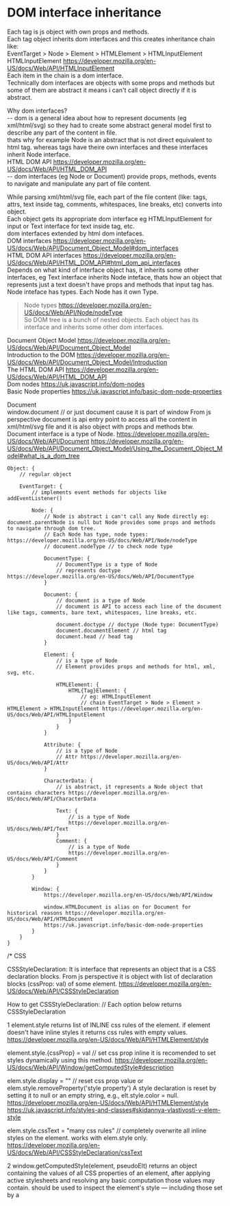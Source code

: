 
# DOM interface inheritance

Each tag is js object with own props and methods.  
Each tag object inherits dom interfaces and this creates inheritance chain like:  
EventTarget > Node > Element > HTMLElement > HTMLInputElement  
HTMLInputElement https://developer.mozilla.org/en-US/docs/Web/API/HTMLInputElement  
Each item in the chain is a dom interface.  
Technically dom interfaces are objects with some props and methods but some of them are abstract it means i can't call object directly if it is abstract.  

Why dom interfaces?  
-- dom is a general idea about how to represent documents (eg xml/html/svg) so they had to create some abstract general model first to describe any part of the content in file.  
thats why for example Node is an abstract that is not direct equivalent to html tag. whereas tags have theire own interfaces and these interfaces inherit Node interface.  
HTML DOM API https://developer.mozilla.org/en-US/docs/Web/API/HTML_DOM_API  
-- dom interfaces (eg Node or Document) provide props, methods, events to navigate and manipulate any part of file content.  

While parsing xml/html/svg file, each part of the file content (like: tags, attrs, text inside tag, comments, whitespaces, line breaks, etc) converts into object.  
Each object gets its appropriate dom interface eg HTMLInputElement for input or Text interface for text inside tag, etc.  
dom interfaces extended by html dom intefaces.  
DOM interfaces https://developer.mozilla.org/en-US/docs/Web/API/Document_Object_Model#dom_interfaces  
HTML DOM API interfaces https://developer.mozilla.org/en-US/docs/Web/API/HTML_DOM_API#html_dom_api_interfaces  
Depends on what kind of interface object has, it inherits some other interfaces, eg Text interface inherits Node inteface, thats how an object that represents just a text doesn't have props and methods that input tag has.  
Node inteface has types. Each Node has it own Type.  
> Node types https://developer.mozilla.org/en-US/docs/Web/API/Node/nodeType  
So DOM tree is a bunch of nested objects. Each object has its interface and inherits some other dom interfaces.  

Document Object Model https://developer.mozilla.org/en-US/docs/Web/API/Document_Object_Model  
Introduction to the DOM https://developer.mozilla.org/en-US/docs/Web/API/Document_Object_Model/Introduction  
The HTML DOM API https://developer.mozilla.org/en-US/docs/Web/API/HTML_DOM_API  
Dom nodes https://uk.javascript.info/dom-nodes  
Basic Node properties https://uk.javascript.info/basic-dom-node-properties


Document  
window.document // or just document cause it is part of window
From js perspective document is api entry point to access all the content in xml/html/svg file and it is also object with props and methods btw.
Document interface is a type of Node. 
https://developer.mozilla.org/en-US/docs/Web/API/Document
https://developer.mozilla.org/en-US/docs/Web/API/Document_Object_Model/Using_the_Document_Object_Model#what_is_a_dom_tree

```
Object: {
    // regular object

    EventTarget: {
        // implements event methods for objects like addEventListener()
    
        Node: {
            // Node is abstract i can't call any Node directly eg: document.parentNode is null but Node provides some props and methods to navigate through dom tree.
            // Each Node has type, node types: https://developer.mozilla.org/en-US/docs/Web/API/Node/nodeType
            // document.nodeType // to check node type

            DocumentType: {
                // DocumentType is a type of Node
                // represents doctype https://developer.mozilla.org/en-US/docs/Web/API/DocumentType
            }

            Document: {
                // document is a type of Node 
                // document is API to access each line of the document like tags, comments, bare text, whitespaces, line breaks, etc.

                document.doctype // doctype (Node type: DocumentType)
                document.documentElement // html tag
                document.head // head tag
            }

            Element: {
                // is a type of Node 
                // Element provides props and methods for html, xml, svg, etc.
                 
                HTMLElement: {
                    HTML{Tag}Element: {
                        // eg: HTMLInputElement
                        // chain EventTarget > Node > Element > HTMLElement > HTMLInputElement https://developer.mozilla.org/en-US/docs/Web/API/HTMLInputElement
                    }
                }
            }

            Attribute: {
                // is a type of Node
                // Attr https://developer.mozilla.org/en-US/docs/Web/API/Attr
            }

            CharacterData: {
                // is abstract, it represents a Node object that contains characters https://developer.mozilla.org/en-US/docs/Web/API/CharacterData

                Text: {
                    // is a type of Node
                    https://developer.mozilla.org/en-US/docs/Web/API/Text
                }
                Comment: {
                    // is a type of Node
                    https://developer.mozilla.org/en-US/docs/Web/API/Comment
                }
            }
        }

        Window: {
            https://developer.mozilla.org/en-US/docs/Web/API/Window

            window.HTMLDocument is alias on for Document for historical reasons https://developer.mozilla.org/en-US/docs/Web/API/HTMLDocument
            https://uk.javascript.info/basic-dom-node-properties
        }
    }
}
```



/*
CSS

CSSStyleDeclaration:
It is interface that represents an object that is a CSS declaration blocks.
From js perspective it is object with list of declaration blocks (cssProp: val) of some element.
https://developer.mozilla.org/en-US/docs/Web/API/CSSStyleDeclaration

How to get CSSStyleDeclaration:
// Each option below returns CSSStyleDeclaration

1 element.style
returns list of INLINE css rules of the element. if element doesn't have inline styles it returns css rules with empty values.
https://developer.mozilla.org/en-US/docs/Web/API/HTMLElement/style

element.style.{cssProp} = val // set css prop inline
it is recomended to set styles dynamically using this method. https://developer.mozilla.org/en-US/docs/Web/API/Window/getComputedStyle#description

elem.style.display = "" // reset css prop value
or elem.style.removeProperty('style property')
A style declaration is reset by setting it to null or an empty string, e.g., elt.style.color = null. https://developer.mozilla.org/en-US/docs/Web/API/HTMLElement/style
https://uk.javascript.info/styles-and-classes#skidannya-vlastivosti-v-elem-style

elem.style.cssText = "many css rules" // completely overwrite all inline styles on the element. works with elem.style only.
https://developer.mozilla.org/en-US/docs/Web/API/CSSStyleDeclaration/cssText

2 window.getComputedStyle(element, pseudoElt)
returns an object containing the values of all CSS properties of an element, after applying active stylesheets and resolving any basic computation those values may contain.
should be used to inspect the element's style — including those set by a <style> element or an external stylesheet.
https://developer.mozilla.org/en-US/docs/Web/API/Window/getComputedStyle 

3 CSSStyleSheet interface
need research https://developer.mozilla.org/en-US/docs/Web/API/CSSStyleSheet
to manage css rules even assigned by class?

Using dynamic styling https://developer.mozilla.org/en-US/docs/Web/API/CSS_Object_Model/Using_dynamic_styling_information

element.classList // get/add/remove classes
https://uk.javascript.info/styles-and-classes#classname-ta-classlist
*/